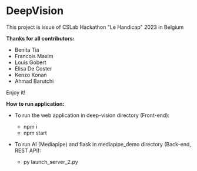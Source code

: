 # DeepVision

This project is issue of CSLab Hackathon "Le Handicap" 2023 in Belgium

**Thanks for all contributors:**

- Benita Tia
- Francois Maxim
- Louis Gobert
- Elisa De Coster
- Kenzo Konan
- Ahmad Barutchi


Enjoy it!

**How to run application:**

- To run the web application in deep-vision directory (Front-end):
  - npm i
  - npm start

- To run AI (Mediapipe) and flask in mediapipe_demo directory (Back-end, REST API):
  - py launch_server_2.py
